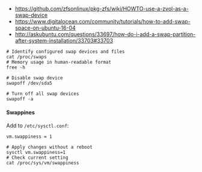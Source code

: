 * https://github.com/zfsonlinux/pkg-zfs/wiki/HOWTO-use-a-zvol-as-a-swap-device
* https://www.digitalocean.com/community/tutorials/how-to-add-swap-space-on-ubuntu-16-04
* http://askubuntu.com/questions/33697/how-do-i-add-a-swap-partition-after-system-installation/33703#33703

```shell
# Identify configured swap devices and files
cat /proc/swaps
# Memory usage in human-readable format
free -h

# Disable swap device
swapoff /dev/sda5

# Turn off all swap devices
swapoff -a
```

#### Swappines
Add to `/etc/sysctl.conf`:
```
vm.swappiness = 1
```
```shell
# Apply changes without a reboot
sysctl vm.swappiness=1
# Check current setting
cat /proc/sys/vm/swappiness
```
